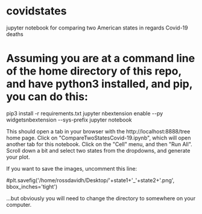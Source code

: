 # covidstates
jupyter notebook for comparing two American states in regards Covid-19 deaths

Assuming you are at a command line of the home directory of this repo, and have python3 installed, and pip, you can do this:
=========================================
pip3 install -r requirements.txt 
jupyter nbextension enable --py widgetsnbextension --sys-prefix
jupyter notebook


This should open a tab in your browser with the http://localhost:8888/tree home page.  Click on "CompareTwoStatesCovid-19.ipynb",
which will open another tab for this notebook.  Click on the "Cell" menu, and then "Run All". Scroll down a bit and select two states
from the dropdowns, and generate your plot.

If you want to save the images, uncomment this line:

#plt.savefig('/home/rossdavidh/Desktop/'+state1+'_'+state2+'.png', bbox_inches='tight')

...but obviously you will need to change the directory to somewhere on your computer.

